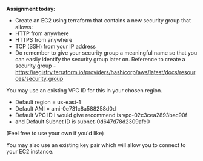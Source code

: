 **Assignment today:**

- Create an EC2 using terraform that contains a new security group that allows:
- HTTP from anywhere
- HTTPS from anywhere
- TCP (SSH) from your IP address
- Do remember to give your security group a meaningful name so that you can easily identify the security group later on. Reference to create a security group - https://registry.terraform.io/providers/hashicorp/aws/latest/docs/resources/security_group

You may use an existing VPC ID for this in your chosen region.
- Default region = us-east-1
- Default AMI = ami-0e731c8a588258d0d
- Default VPC ID i would give recommend is vpc-02c3cea2893bac90f
- and Default Subnet ID is subnet-0d647d78d2309afc0

(Feel free to use your own if you'd like)

You may also use an existing key pair which will allow you to connect to your EC2 instance.